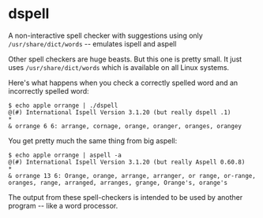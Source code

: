 # dspell
A non-interactive spell checker with suggestions using only `/usr/share/dict/words` -- emulates ispell and aspell

Other spell checkers are huge beasts.  But this one is pretty small.
It just uses `/usr/share/dict/words` which is available on all Linux systems.

Here's what happens when you check a correctly spelled word and an incorrectly spelled word:

```
$ echo apple orrange | ./dspell
@(#) International Ispell Version 3.1.20 (but really dspell .1)
*
& orrange 6 6: arrange, cornage, orange, oranger, oranges, orangey
```

You get pretty much the same thing from big aspell:
```
$ echo apple orrange | aspell -a
@(#) International Ispell Version 3.1.20 (but really Aspell 0.60.8)
*
& orrange 13 6: Orange, orange, arrange, arranger, or range, or-range, oranges, range, arranged, arranges, grange, Orange's, orange's
```

The output from these spell-checkers is intended to be used by another program -- like a word processor.
